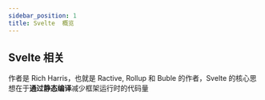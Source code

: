 ```yaml
---
sidebar_position: 1
title: Svelte  概览
---
```


## Svelte 相关

作者是 Rich Harris，也就是 Ractive, Rollup 和 Buble 的作者，Svelte 的核心思想在于**通过静态编译**减少框架运行时的代码量
